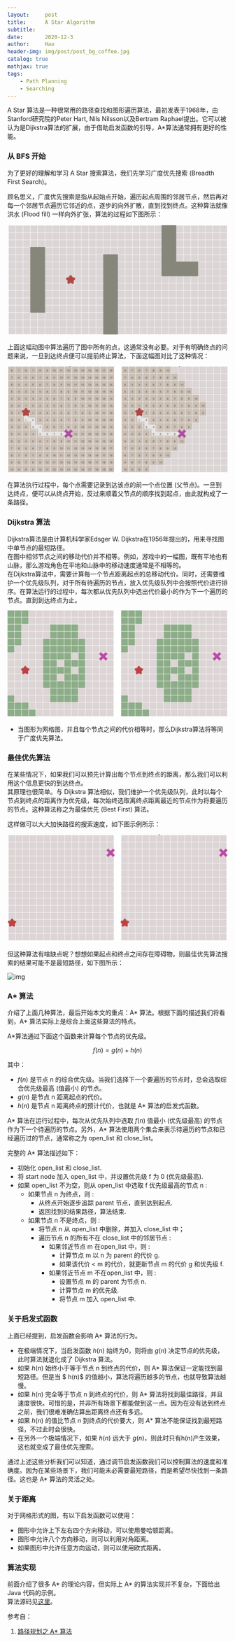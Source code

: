 ```yaml
---
layout:     post
title:      A Star Algorithm
subtitle:   
date:       2020-12-3
author:     Hao
header-img: img/post/post_bg_coffee.jpg
catalog: true
mathjax: true
tags:
    - Path Planning
    - Searching
---
```


A Star 算法是一种很常用的路径查找和图形遍历算法，最初发表于1968年，由Stanford研究院的Peter Hart, Nils Nilsson以及Bertram Raphael提出。它可以被认为是Dijkstra算法的扩展，由于借助启发函数的引导，A*算法通常拥有更好的性能。

### 从 BFS 开始

为了更好的理解和学习 A Star 搜索算法，我们先学习广度优先搜索 (Breadth First Search)。

顾名思义，广度优先搜索是指从起始点开始，遍历起点周围的邻居节点，然后再对每一个邻居节点遍历它邻近的点，逐步的向外扩散，直到找到终点。这种算法就像洪水 (Flood fill) 一样向外扩张，算法的过程如下图所示：

![img](/img/post/breadth_first.gif)

上面这幅动图中算法遍历了图中所有的点，这通常没有必要。对于有明确终点的问题来说，一旦到达终点便可以提前终止算法，下面这幅图对比了这种情况：

![img](/img/post/early_exit.png)

在算法执行过程中，每个点需要记录到达该点的前一个点位置 (父节点)。一旦到达终点，便可以从终点开始，反过来顺着父节点的顺序找到起点，由此就构成了一条路径。

### Dijkstra 算法

Dijkstra算法是由计算机科学家Edsger W. Dijkstra在1956年提出的，用来寻找图中单节点的最短路径。\
在图中相邻节点之间的移动代价并不相等。例如，游戏中的一幅图，既有平地也有山脉，那么游戏角色在平地和山脉中的移动速度通常是不相等的。\
在Dijkstra算法中，需要计算每一个节点距离起点的总移动代价。同时，还需要维护一个优先级队列，对于所有待遍历的节点，放入优先级队列中会按照代价进行排序。在算法运行的过程中，每次都从优先队列中选出代价最小的作为下一个遍历的节点。直到到达终点为止。

![img](/img/post/dijkstra.gif)

+ 当图形为网格图，并且每个节点之间的代价相等时，那么Dijkstra算法将等同于广度优先算法。

### 最佳优先算法

在某些情况下，如果我们可以预先计算出每个节点到终点的距离，那么我们可以利用这个信息更快的到达终点。\
其原理也很简单。与 Dijkstra 算法相似，我们维护一个优先级队列，此时以每个节点到终点的距离作为优先级，每次始终选取离终点距离最近的节点作为将要遍历的节点。这种算法称之为最佳优先 (Best First) 算法。

这样做可以大大加快路径的搜索速度，如下图示例所示：

![img](/img/post/best_first.gif)

但这种算法有啥缺点呢？想想如果起点和终点之间存在障碍物，则最佳优先算法搜索的结果可能不是最短路径，如下图所示：

![img](/img/post/best_first2.gif)

### A* 算法

介绍了上面几种算法，最后开始本文的重点：A* 算法。根据下面的描述我们将看到，A* 算法实际上是综合上面这些算法的特点。

A*算法通过下面这个函数来计算每个节点的优先级。

$$f(n) = g(n) + h(n)$$

其中：
+ $f(n)$ 是节点 n 的综合优先级。当我们选择下一个要遍历的节点时，总会选取综合优先级最高 (值最小) 的节点。
+ $g(n)$ 是节点 n 距离起点的代价。
+ $h(n)$ 是节点 n 距离终点的预计代价，也就是 A* 算法的启发式函数。

A* 算法在运行过程中，每次从优先队列中选取 $f(n)$ 值最小 (优先级最高) 的节点作为下一个待遍历的节点。另外，A* 算法使用两个集合来表示待遍历的节点和已经遍历过的节点，通常称之为 open_list 和 close_list。

完整的 A* 算法描述如下：

* 初始化 open_list 和 close_list.
* 将 start node 加入 open_list 中，并设置优先级 f 为 0 (优先级最高).
* 如果 open_list 不为空，则从 open_list 中选取 f 优先级最高的节点 n :
    * 如果节点 n 为终点，则 : 
        * 从终点开始逐步追踪 parent 节点，直到达到起点.
        * 返回找到的结果路径，算法结束.
    * 如果节点 n 不是终点，则 :
        * 将节点 n 从 open_list 中删除，并加入 close_list 中；
        * 遍历节点 n 的所有不在 close_list 中的邻居节点 : 
            * 如果邻近节点 m 在open_list 中，则 :
                * 计算节点 m 以 n 为 parent 的代价 g.
                * 如果该代价 < m 的代价，就更新节点 m 的代价 g 和优先级 f.
            * 如果邻近节点 m 不在open_list 中，则 :
                * 设置节点 m 的 parent 为节点 n.
                * 计算节点 m 的优先级.
                * 将节点 m 加入 open_list 中.

### 关于启发式函数

上面已经提到，启发函数会影响 A* 算法的行为。

+ 在极端情况下，当启发函数 $h(n)$ 始终为0，则将由 $g(n)$ 决定节点的优先级，此时算法就退化成了 Dijkstra 算法。
+ 如果 $h(n)$ 始终小于等于节点 n 到终点的代价，则 A* 算法保证一定能找到最短路径。但是当 $ h(n)$ 的值越小，算法将遍历越多的节点，也就导致算法越慢。
+ 如果 $h(n)$ 完全等于节点 n 到终点的代价，则 A* 算法将找到最佳路径，并且速度很快。可惜的是，并非所有场景下都能做到这一点。因为在没有达到终点之前，我们很难准确估算出距离终点还有多远。
+ 如果 $h(n)$ 的值比节点 $n$ 到终点的代价要大，则 $A*$ 算法不能保证找到最短路径，不过此时会很快。
+ 在另外一个极端情况下，如果 $h(n)$ 远大于 $g(n)$，则此时只有h(n)产生效果，这也就变成了最佳优先搜索。

通过上述这些分析我们可以知道，通过调节启发函数我们可以控制算法的速度和准确度。因为在某些场景下，我们可能未必需要最短路径，而是希望尽快找到一条路径。这也是 A* 算法的灵活之处。

### 关于距离

对于网格形式的图，有以下启发函数可以使用：

 + 图形中允许上下左右四个方向移动，可以使用曼哈顿距离。
 + 图形中允许八个方向移动，则可以利用对角距离。
 + 如果图形中允许任意方向运动，则可以使用欧式距离。

### 算法实现

前面介绍了很多 A* 的理论内容，但实际上 A* 的算法实现并不复杂，下面给出 Java 代码的示例。\
算法源码见[这里](https://github.com/Hoozhang/A-Star-Algorithm)。

参考自：
1. [路径规划之 A* 算法](https://paul.pub/a-star-algorithm/)
